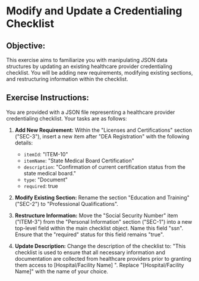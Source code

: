 # Modify and Update a Credentialing Checklist

## Objective:
This exercise aims to familiarize you with manipulating JSON data structures by updating an existing healthcare provider credentialing checklist. You will be adding new requirements, modifying existing sections, and restructuring information within the checklist.

## Exercise Instructions:

You are provided with a JSON file representing a healthcare provider credentialing checklist.  Your tasks are as follows:

1. **Add New Requirement:** Within the "Licenses and Certifications" section ("SEC-3"), insert a new item after "DEA Registration" with the following details:
    - `itemId`: "ITEM-10"
    - `itemName`: "State Medical Board Certification"
    - `description`: "Confirmation of current certification status from the state medical board."
    - `type`: "Document"
    - `required`: true

2. **Modify Existing Section:** Rename the section "Education and Training" ("SEC-2") to "Professional Qualifications". 

3. **Restructure Information:** Move the "Social Security Number" item ("ITEM-3") from the "Personal Information" section ("SEC-1") into a new top-level field within the main checklist object. Name this field "ssn". Ensure that the "required" status for this field remains "true".

4. **Update Description:** Change the description of the checklist to:  "This checklist is used to ensure that all necessary information and documentation are collected from healthcare providers prior to granting them access to [Hospital/Facility Name] ". Replace "[Hospital/Facility Name]" with the name of your choice.



